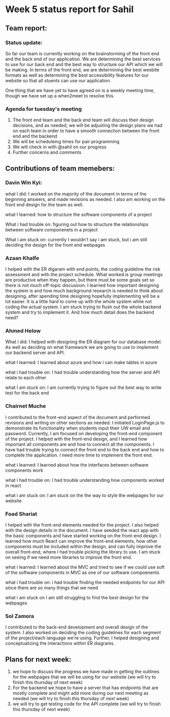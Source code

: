 # Week 5 status report for Sahil

## Team report:
### Status update:
So far our team is currently working on the brainstorming of the front end and the back end of our application. We are determining the best services to use for our back end and the best way to structure our API which we will be making. In terms of the front end, we are determining the best wesbite formats as well as determining the best accessibility features for our website so that all stuents can use our application.

One thing that we have yet to have agreed on is a weekly meeting time, though we have set up a when2meet to resolve this.

### Agenda for tuesday's meeting
1. The front end team and the back end team will discuss their design decisions, and as needed, we will be adjusting the design plans we had on each team in order to have a smooth connection between the front end and the backend
2. We will be scheduleing times for pair programming
3. We will check in with @sahil on our progress
4. Further concerns and comments


## Contributions of team memebers:

### Davin Win Kyi:

what I did:
I worked on the majority of the document in terms of the beginning answers, and made revisions as needed. I also am working on the front end design for the team as well.

what I learned:
how to structure the software components of a project

What i had trouble on:
figuring out how to structure the relationships between software componenets in a project

What i am stuck on:
currently I wouldn't say i am stuck, but i am still deciding the design for the front end webpages

### Azaan Khalfe
I helped with the ER digaram with end points, the coding guideline the risk assessment and with the project schedule. What worked is group meetings are productive when they happen, but there must be some goals set so there is not much off-topic discussion. I learned how important designing the system is and how much background research is needed to think about designing, after spending time designing hopefully implementing will be a lot easier. It is a little hard to come up with the whole system while not coding the actual system. I am stuck trying to flush out the whole backend system and try to implement it. And how much detail does the backend need?

### Ahmed Helow

What i did:
I helped with designing the ER diagram for our database model. As well as deciding on what framework we are going to use to implement our backend server and API.

what I learned:
I learned about azure and how i can make tables in azure

what i had trouble on:
I had trouble understanding how the server and API relate to each other

what I am stuck on:
I am currently trying to figure out the best way to write test for the back end


### Chairnet Muche
I contributed to the front-end aspect of the document and performed revisions and writing on other sections as needed. I initiated LoginPage.js to demonstrate its functionality when students input their UW email and password. Currently, I am focused on developing the front-end component of the project. I helped with the front-end design, and I learned how important all components are and how to connect all the components. I have had trouble trying to connect the front end to the back end and how to complete the application. I need more time to implement the front end.

what i learned:
I learned about how the interfaces between software components work

what i had trouble on:
I had trouble understanding how components worked in react

what i am stuck on:
I am stuck on the the way to style the webpages for our website

### Foad Shariat
I helped with the front-end elements needed for the project. I also helped with the design details in the document. I have seeded the react app with the basic components and have started working on the front-end design. I learned how much React can improve the front-end elements, how other components must be included within the design, and can fully improve the overall front-end, where I had trouble picking the library to use. I am stuck on seeing if we need more libraries to improve the front end.

what i learned:
I learned about the MVC and tried to see if we could use soft of the software components in MVC as one of our
software compoenents

what i had trouble on:
i had trouble finding the needed endpoints for our
API since there are so many things that we need

what i am stuck on
I am still struggling to find the best design for the webpages



### Sol Zamora
I contributed to the back-end development and overall design of the system. I also worked on deciding the coding guidelines for each segment of the project/each language we're using. Further, I helped designing and conceptualizing the interactions within ER diagrams.



## Plans for next week:
1. we hope to discuss the progress we have made in getting the outlines for the webpages that we will be using for our website (we will try to finish this thursday of next week)
2. For the backend we hope to have a server that has endpoints that are mostly complete and might add more during our next meeting as needed (we will try to finish this thursday of next week)
3. we will try to get testing code for the API complete (we will try to finish this thursday of next week)
